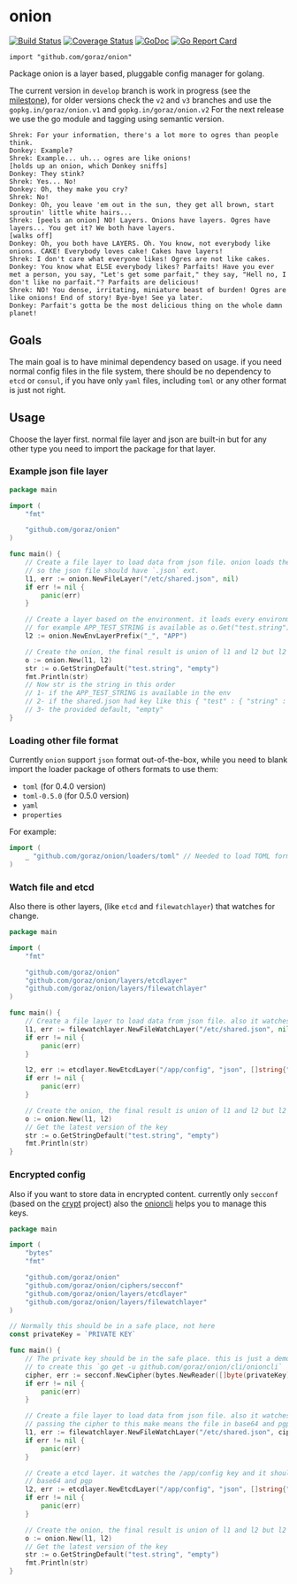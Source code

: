 # onion

[![Build Status](https://travis-ci.org/goraz/onion.svg)](https://travis-ci.org/goraz/onion)
[![Coverage Status](https://coveralls.io/repos/goraz/onion/badge.svg?branch=develop&service=github)](https://coveralls.io/github/goraz/onion?branch=master)
[![GoDoc](https://godoc.org/github.com/goraz/onion?status.svg)](https://godoc.org/github.com/goraz/onion)
[![Go Report Card](https://goreportcard.com/badge/github.com/goraz/onion)](https://goreportcard.com/report/github.com/goraz/onion)

    import "github.com/goraz/onion"

Package onion is a layer based, pluggable config manager for golang.

The current version in `develop` branch is work in progress (see the [milestone](https://github.com/goraz/onion/milestone/1)), for older versions check the `v2` and `v3` branches and use the `gopkg.in/goraz/onion.v1` and `gopkg.in/goraz/onion.v2`
For the next release we use the go module and tagging using semantic version.

```
Shrek: For your information, there's a lot more to ogres than people think.
Donkey: Example?
Shrek: Example... uh... ogres are like onions! 
[holds up an onion, which Donkey sniffs] 
Donkey: They stink? 
Shrek: Yes... No! 
Donkey: Oh, they make you cry? 
Shrek: No! 
Donkey: Oh, you leave 'em out in the sun, they get all brown, start sproutin' little white hairs...
Shrek: [peels an onion] NO! Layers. Onions have layers. Ogres have layers... You get it? We both have layers.
[walks off]
Donkey: Oh, you both have LAYERS. Oh. You know, not everybody like onions. CAKE! Everybody loves cake! Cakes have layers!
Shrek: I don't care what everyone likes! Ogres are not like cakes.
Donkey: You know what ELSE everybody likes? Parfaits! Have you ever met a person, you say, "Let's get some parfait," they say, "Hell no, I don't like no parfait."? Parfaits are delicious!
Shrek: NO! You dense, irritating, miniature beast of burden! Ogres are like onions! End of story! Bye-bye! See ya later.
Donkey: Parfait's gotta be the most delicious thing on the whole damn planet! 
```
## Goals 

The main goal is to have minimal dependency based on usage. if you need normal config files in the file system, 
there should be no dependency to `etcd` or `consul`, if you have only `yaml` files, including `toml` or any other format 
is just not right.

## Usage 

Choose the layer first. normal file layer and json are built-in but for any other type 
you need to import the package for that layer. 

### Example json file layer 

```go
package main

import (
	"fmt"

	"github.com/goraz/onion"
)

func main() {
	// Create a file layer to load data from json file. onion loads the file based on the extension.
	// so the json file should have `.json` ext.
	l1, err := onion.NewFileLayer("/etc/shared.json", nil)
	if err != nil {
		panic(err)
	}

	// Create a layer based on the environment. it loads every environment with APP_ prefix
	// for example APP_TEST_STRING is available as o.Get("test.string")
	l2 := onion.NewEnvLayerPrefix("_", "APP")

	// Create the onion, the final result is union of l1 and l2 but l2 overwrite l1.
	o := onion.New(l1, l2)
	str := o.GetStringDefault("test.string", "empty")
	fmt.Println(str)
	// Now str is the string in this order
	// 1- if the APP_TEST_STRING is available in the env
	// 2- if the shared.json had key like this { "test" : { "string" : "value" }} then the str is "value"
	// 3- the provided default, "empty"
}
```

### Loading other file format 

Currently `onion` support `json` format out-of-the-box, while you need to blank import the loader package of others formats to use them:
* `toml` (for 0.4.0 version)
* `toml-0.5.0` (for 0.5.0 version)
* `yaml`
* `properties`

For example:
```go 
import (
    _ "github.com/goraz/onion/loaders/toml" // Needed to load TOML format
)
``` 

### Watch file and etcd

Also there is other layers, (like `etcd` and `filewatchlayer`) that watches for change. 

```go
package main

import (
	"fmt"

	"github.com/goraz/onion"
	"github.com/goraz/onion/layers/etcdlayer"
	"github.com/goraz/onion/layers/filewatchlayer"
)

func main() {
	// Create a file layer to load data from json file. also it watches for change in the file
	l1, err := filewatchlayer.NewFileWatchLayer("/etc/shared.json", nil)
	if err != nil {
		panic(err)
	}

	l2, err := etcdlayer.NewEtcdLayer("/app/config", "json", []string{"http://127.0.0.1:2379"}, nil)
	if err != nil {
		panic(err)
	}

	// Create the onion, the final result is union of l1 and l2 but l2 overwrite l1.
	o := onion.New(l1, l2)
	// Get the latest version of the key 
	str := o.GetStringDefault("test.string", "empty")
	fmt.Println(str)
}
```

### Encrypted config 

Also if you want to store data in encrypted content. currently only `secconf` (based on the [crypt](https://github.com/xordataexchange/crypt) project)
also the [onioncli](https://github.com/goraz/onion/tree/develop/cli/onioncli) helps you to manage this keys. 

```go
package main

import (
	"bytes"
	"fmt"

	"github.com/goraz/onion"
	"github.com/goraz/onion/ciphers/secconf"
	"github.com/goraz/onion/layers/etcdlayer"
	"github.com/goraz/onion/layers/filewatchlayer"
)

// Normally this should be in a safe place, not here
const privateKey = `PRIVATE KEY`

func main() {
	// The private key should be in the safe place. this is just a demo, also there is a cli tool
	// to create this `go get -u github.com/goraz/onion/cli/onioncli`
	cipher, err := secconf.NewCipher(bytes.NewReader([]byte(privateKey)))
	if err != nil {
		panic(err)
	}

	// Create a file layer to load data from json file. also it watches for change in the file
	// passing the cipher to this make means the file in base64 and pgp encrypted
	l1, err := filewatchlayer.NewFileWatchLayer("/etc/shared.json", cipher)
	if err != nil {
		panic(err)
	}

	// Create a etcd layer. it watches the /app/config key and it should be json file encoded with
	// base64 and pgp
	l2, err := etcdlayer.NewEtcdLayer("/app/config", "json", []string{"http://127.0.0.1:2379"}, cipher)
	if err != nil {
		panic(err)
	}

	// Create the onion, the final result is union of l1 and l2 but l2 overwrite l1.
	o := onion.New(l1, l2)
	// Get the latest version of the key
	str := o.GetStringDefault("test.string", "empty")
	fmt.Println(str)
}
```
